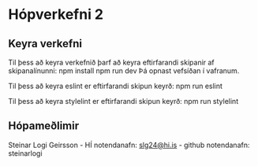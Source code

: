 # Hópverkefni 2

## Keyra verkefni
Til þess að keyra verkefnið þarf að keyra eftirfarandi skipanir af skipanalínunni:
npm install
npm run dev
Þá opnast vefsíðan í vafranum.

Til þess að keyra eslint er eftirfarandi skipun keyrð:
npm run eslint

Til þess að keyra stylelint er eftirfarandi skipun keyrð:
npm run stylelint

## Hópameðlimir
Steinar Logi Geirsson - HÍ notendanafn: slg24@hi.is - github notendanafn: steinarlogi
